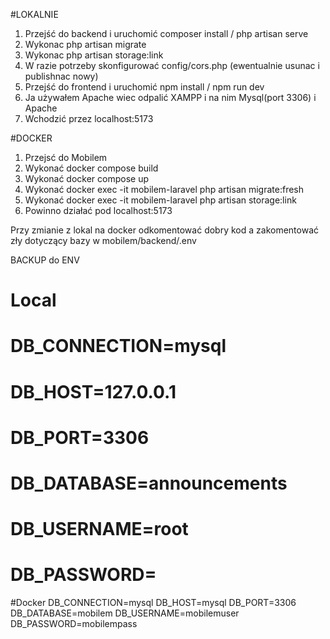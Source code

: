 #LOKALNIE
1. Przejść do backend i uruchomić composer install / php artisan serve
2. Wykonac php artisan migrate
3. Wykonac php artisan storage:link
4. W razie potrzeby skonfigurować config/cors.php (ewentualnie usunac i publishnac nowy)
5. Przejść do frontend i uruchomić npm install / npm run dev
6. Ja używałem Apache wiec odpalić XAMPP i na nim Mysql(port 3306) i Apache
7. Wchodzić przez localhost:5173

#DOCKER
1. Przejsć do Mobilem
2. Wykonać docker compose build
2. Wykonać docker compose up
3. Wykonać docker exec -it mobilem-laravel php artisan migrate:fresh
4. Wykonać docker exec -it mobilem-laravel php artisan storage:link
5. Powinno działać pod localhost:5173


Przy zmianie z lokal na docker odkomentować dobry kod a zakomentować zły dotyczący bazy w mobilem/backend/.env


BACKUP do ENV

# Local
# DB_CONNECTION=mysql
# DB_HOST=127.0.0.1
# DB_PORT=3306
# DB_DATABASE=announcements
# DB_USERNAME=root
# DB_PASSWORD=

#Docker
DB_CONNECTION=mysql
DB_HOST=mysql
DB_PORT=3306
DB_DATABASE=mobilem
DB_USERNAME=mobilemuser
DB_PASSWORD=mobilempass
